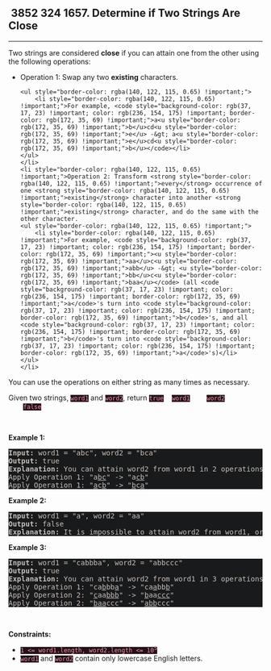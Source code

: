 <h2> 3852 324
1657. Determine if Two Strings Are Close</h2><hr><div style="border-color: rgba(140, 122, 115, 0.65) !important;"><p style="border-color: rgba(140, 122, 115, 0.65) !important;">Two strings are considered <strong style="border-color: rgba(140, 122, 115, 0.65) !important;">close</strong> if you can attain one from the other using the following operations:</p>

<ul style="border-color: rgba(140, 122, 115, 0.65) !important;">
	<li style="border-color: rgba(140, 122, 115, 0.65) !important;">Operation 1: Swap any two <strong style="border-color: rgba(140, 122, 115, 0.65) !important;">existing</strong> characters.

	<ul style="border-color: rgba(140, 122, 115, 0.65) !important;">
		<li style="border-color: rgba(140, 122, 115, 0.65) !important;">For example, <code style="background-color: rgb(37, 17, 23) !important; color: rgb(236, 154, 175) !important; border-color: rgb(172, 35, 69) !important;">a<u style="border-color: rgb(172, 35, 69) !important;">b</u>cd<u style="border-color: rgb(172, 35, 69) !important;">e</u> -&gt; a<u style="border-color: rgb(172, 35, 69) !important;">e</u>cd<u style="border-color: rgb(172, 35, 69) !important;">b</u></code></li>
	</ul>
	</li>
	<li style="border-color: rgba(140, 122, 115, 0.65) !important;">Operation 2: Transform <strong style="border-color: rgba(140, 122, 115, 0.65) !important;">every</strong> occurrence of one <strong style="border-color: rgba(140, 122, 115, 0.65) !important;">existing</strong> character into another <strong style="border-color: rgba(140, 122, 115, 0.65) !important;">existing</strong> character, and do the same with the other character.
	<ul style="border-color: rgba(140, 122, 115, 0.65) !important;">
		<li style="border-color: rgba(140, 122, 115, 0.65) !important;">For example, <code style="background-color: rgb(37, 17, 23) !important; color: rgb(236, 154, 175) !important; border-color: rgb(172, 35, 69) !important;"><u style="border-color: rgb(172, 35, 69) !important;">aa</u>c<u style="border-color: rgb(172, 35, 69) !important;">abb</u> -&gt; <u style="border-color: rgb(172, 35, 69) !important;">bb</u>c<u style="border-color: rgb(172, 35, 69) !important;">baa</u></code> (all <code style="background-color: rgb(37, 17, 23) !important; color: rgb(236, 154, 175) !important; border-color: rgb(172, 35, 69) !important;">a</code>'s turn into <code style="background-color: rgb(37, 17, 23) !important; color: rgb(236, 154, 175) !important; border-color: rgb(172, 35, 69) !important;">b</code>'s, and all <code style="background-color: rgb(37, 17, 23) !important; color: rgb(236, 154, 175) !important; border-color: rgb(172, 35, 69) !important;">b</code>'s turn into <code style="background-color: rgb(37, 17, 23) !important; color: rgb(236, 154, 175) !important; border-color: rgb(172, 35, 69) !important;">a</code>'s)</li>
	</ul>
	</li>
</ul>

<p style="border-color: rgba(140, 122, 115, 0.65) !important;">You can use the operations on either string as many times as necessary.</p>

<p style="border-color: rgba(140, 122, 115, 0.65) !important;">Given two strings, <code style="background-color: rgb(37, 17, 23) !important; color: rgb(236, 154, 175) !important; border-color: rgb(172, 35, 69) !important;">word1</code> and <code style="background-color: rgb(37, 17, 23) !important; color: rgb(236, 154, 175) !important; border-color: rgb(172, 35, 69) !important;">word2</code>, return <code style="background-color: rgb(37, 17, 23) !important; color: rgb(236, 154, 175) !important; border-color: rgb(172, 35, 69) !important;">true</code><em style="color: rgba(255, 255, 255, 0.65) !important; border-color: rgba(140, 122, 115, 0.65) !important;"> if </em><code style="background-color: rgb(37, 17, 23) !important; color: rgb(236, 154, 175) !important; border-color: rgb(172, 35, 69) !important;">word1</code><em style="color: rgba(255, 255, 255, 0.65) !important; border-color: rgba(140, 122, 115, 0.65) !important;"> and </em><code style="background-color: rgb(37, 17, 23) !important; color: rgb(236, 154, 175) !important; border-color: rgb(172, 35, 69) !important;">word2</code><em style="color: rgba(255, 255, 255, 0.65) !important; border-color: rgba(140, 122, 115, 0.65) !important;"> are <strong style="border-color: rgba(140, 122, 115, 0.65) !important;">close</strong>, and </em><code style="background-color: rgb(37, 17, 23) !important; color: rgb(236, 154, 175) !important; border-color: rgb(172, 35, 69) !important;">false</code><em style="color: rgba(255, 255, 255, 0.65) !important; border-color: rgba(140, 122, 115, 0.65) !important;"> otherwise.</em></p>

<p style="border-color: rgba(140, 122, 115, 0.65) !important;">&nbsp;</p>
<p style="border-color: rgba(140, 122, 115, 0.65) !important;"><strong class="example" style="border-color: rgba(140, 122, 115, 0.65) !important;">Example 1:</strong></p>

<pre style="background-color: rgb(24, 26, 27) !important; color: rgb(200, 192, 188) !important; border-color: rgb(126, 109, 103) !important;"><strong style="border-color: rgb(112, 97, 92) !important;">Input:</strong> word1 = "abc", word2 = "bca"
<strong style="border-color: rgb(112, 97, 92) !important;">Output:</strong> true
<strong style="border-color: rgb(112, 97, 92) !important;">Explanation:</strong> You can attain word2 from word1 in 2 operations.
Apply Operation 1: "a<u style="border-color: rgb(112, 97, 92) !important;">bc</u>" -&gt; "a<u style="border-color: rgb(112, 97, 92) !important;">cb</u>"
Apply Operation 1: "<u style="border-color: rgb(112, 97, 92) !important;">a</u>c<u style="border-color: rgb(112, 97, 92) !important;">b</u>" -&gt; "<u style="border-color: rgb(112, 97, 92) !important;">b</u>c<u style="border-color: rgb(112, 97, 92) !important;">a</u>"
</pre>

<p style="border-color: rgba(140, 122, 115, 0.65) !important;"><strong class="example" style="border-color: rgba(140, 122, 115, 0.65) !important;">Example 2:</strong></p>

<pre style="background-color: rgb(24, 26, 27) !important; color: rgb(200, 192, 188) !important; border-color: rgb(126, 109, 103) !important;"><strong style="border-color: rgb(112, 97, 92) !important;">Input:</strong> word1 = "a", word2 = "aa"
<strong style="border-color: rgb(112, 97, 92) !important;">Output:</strong> false
<strong style="border-color: rgb(112, 97, 92) !important;">Explanation: </strong>It is impossible to attain word2 from word1, or vice versa, in any number of operations.
</pre>

<p style="border-color: rgba(140, 122, 115, 0.65) !important;"><strong class="example" style="border-color: rgba(140, 122, 115, 0.65) !important;">Example 3:</strong></p>

<pre style="background-color: rgb(24, 26, 27) !important; color: rgb(200, 192, 188) !important; border-color: rgb(126, 109, 103) !important;"><strong style="border-color: rgb(112, 97, 92) !important;">Input:</strong> word1 = "cabbba", word2 = "abbccc"
<strong style="border-color: rgb(112, 97, 92) !important;">Output:</strong> true
<strong style="border-color: rgb(112, 97, 92) !important;">Explanation:</strong> You can attain word2 from word1 in 3 operations.
Apply Operation 1: "ca<u style="border-color: rgb(112, 97, 92) !important;">b</u>bb<u style="border-color: rgb(112, 97, 92) !important;">a</u>" -&gt; "ca<u style="border-color: rgb(112, 97, 92) !important;">a</u>bb<u style="border-color: rgb(112, 97, 92) !important;">b</u>"
Apply Operation 2: "<u style="border-color: rgb(112, 97, 92) !important;">c</u>aa<u style="border-color: rgb(112, 97, 92) !important;">bbb</u>" -&gt; "<u style="border-color: rgb(112, 97, 92) !important;">b</u>aa<u style="border-color: rgb(112, 97, 92) !important;">ccc</u>"
Apply Operation 2: "<u style="border-color: rgb(112, 97, 92) !important;">baa</u>ccc" -&gt; "<u style="border-color: rgb(112, 97, 92) !important;">abb</u>ccc"
</pre>

<p style="border-color: rgba(140, 122, 115, 0.65) !important;">&nbsp;</p>
<p style="border-color: rgba(140, 122, 115, 0.65) !important;"><strong style="border-color: rgba(140, 122, 115, 0.65) !important;">Constraints:</strong></p>

<ul style="border-color: rgba(140, 122, 115, 0.65) !important;">
	<li style="border-color: rgba(140, 122, 115, 0.65) !important;"><code style="background-color: rgb(37, 17, 23) !important; color: rgb(236, 154, 175) !important; border-color: rgb(172, 35, 69) !important;">1 &lt;= word1.length, word2.length &lt;= 10<sup style="border-color: rgb(172, 35, 69) !important;">5</sup></code></li>
	<li style="border-color: rgba(140, 122, 115, 0.65) !important;"><code style="background-color: rgb(37, 17, 23) !important; color: rgb(236, 154, 175) !important; border-color: rgb(172, 35, 69) !important;">word1</code> and <code style="background-color: rgb(37, 17, 23) !important; color: rgb(236, 154, 175) !important; border-color: rgb(172, 35, 69) !important;">word2</code> contain only lowercase English letters.</li>
</ul>
</div>
